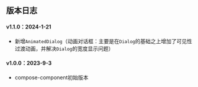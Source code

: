 ## 版本日志

#### v1.1.0：2024-1-21
* 新增`AnimatedDialog`（动画对话框：主要是在`Dialog`的基础之上增加了可见性过渡动画，并解决`Dialog`的宽度显示问题）

#### v1.0.0：2023-9-3
* compose-component初始版本

